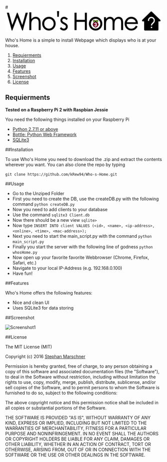 #![Who's Home](https://github.com/kRew94/Who-s-Home/blob/master/static/img/long_logo.png)

Who's Home is a simple to install Webpage which displays who is at your house.

1. [Requierments](#requirements)
2. [Installation](#installation)
3. [Usage](#usage)
4. [Features](#features)
5. [Screenshot](#screenshot)
5. [License](#license)

## Requierments

**Tested on a Raspberry Pi 2 with Raspbian Jessie**

You need the following things installed on your Raspberry Pi

- [Python 2.7.11 or above](https://www.python.org/downloads/)
- [Bottle: Python Web Framework](http://bottlepy.org/docs/dev/index.html)
- [SQLite3](https://www.sqlite.org/download.html)

##Installation

To use Who's Home you need to download the .zip and extract the contents wherever you want. You can also clone the repo by typing

```
git clone https://github.com/kRew94/Who-s-Home.git
```


##Usage

- Go to the Unziped Folder
- First you need to create the DB, use the createDB.py with the following command ```python createDB.py```
- Now you need to add clients to your database
- Use the command ```sqlite3 Client.db```
- Now there should be a new view ```sqlite>  ```
- Now type ```INSERT INTO client VALUES (<id>, <name>, <ip-address>, <online>, <time>, <mac-address>);```
- Next you need to start the main\_script.py with the command ```python main_script.py```
- Finally you start the server with the following line of godness ```python whosHome.py```
- Now open up your favorite favorite Webbrowser (Chrome, Firefox, Safari, etc.)
- Navigate to your local IP-Address (e.g. 192.168.0.100)
- Have fun!

##Features

Who's Home offers the following features:
* Nice and clean UI
* Uses SQLite3 for data storing

##Screenshot

![Screenshot1](http://i.imgur.com/bTCu9y1.png)

##License

The MIT License (MIT)

Copyright (c) 2016 [Stephan Marschner](http://krewarts.de/)

Permission is hereby granted, free of charge, to any person obtaining a copy of this software and associated documentation files (the "Software"), to deal in the Software without restriction, including without limitation the rights to use, copy, modify, merge, publish, distribute, sublicense, and/or sell copies of the Software, and to permit persons to whom the Software is furnished to do so, subject to the following conditions:

The above copyright notice and this permission notice shall be included in all copies or substantial portions of the Software.

THE SOFTWARE IS PROVIDED "AS IS", WITHOUT WARRANTY OF ANY KIND, EXPRESS OR IMPLIED, INCLUDING BUT NOT LIMITED TO THE WARRANTIES OF MERCHANTABILITY, FITNESS FOR A PARTICULAR PURPOSE AND NONINFRINGEMENT. IN NO EVENT SHALL THE AUTHORS OR COPYRIGHT HOLDERS BE LIABLE FOR ANY CLAIM, DAMAGES OR OTHER LIABILITY, WHETHER IN AN ACTION OF CONTRACT, TORT OR OTHERWISE, ARISING FROM, OUT OF OR IN CONNECTION WITH THE SOFTWARE OR THE USE OR OTHER DEALINGS IN THE SOFTWARE.
